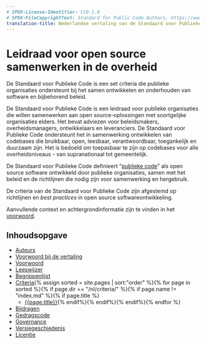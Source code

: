 ```yaml
---
# SPDX-License-Identifier: CC0-1.0
# SPDX-FileCopyrightText: Standard for Public Code Authors, https://www.standardforpubliccode.org/AUTHORS.html
translation-title: Nederlandse vertaling van de Standaard voor Publieke Code
---
```


# Leidraad voor open source samenwerken in de overheid

De Standaard voor Publieke Code is een set criteria die publieke organisaties ondersteunt bij het samen ontwikkelen en onderhouden van software en bijbehorend beleid.

De Standaard voor Publieke Code is een leidraad voor publieke organisaties die willen samenwerken aan open source-oplossingen met soortgelijke organisaties elders. Het bevat adviezen voor beleidsmakers, overheidsmanagers, ontwikkelaars en leveranciers. De Standaard voor Publieke Code ondersteunt het in samenwerking ontwikkelen van codebases die bruikbaar, open, leesbaar, verantwoordbaar, toegankelijk en duurzaam zijn. Het is bedoeld om toepasbaar te zijn op codebases voor alle overheidsniveaus - van supranationaal tot gemeentelijk.

De Standaard voor Publieke Code definieert "[publieke code](glossary.html#publieke-code)" als open source software ontwikkeld door publieke organisaties, samen met het beleid en de richtlijnen die nodig zijn voor samenwerking en hergebruik.

De criteria van de Standaard voor Publieke Code zijn afgestemd op richtlijnen en _best practices_ in open source softwareontwikkeling.

Aanvullende context en achtergrondinformatie zijn te vinden in het [voorwoord](foreword.md).

## Inhoudsopgave

* [Auteurs](AUTHORS.md)
* [Voorwoord bij de vertaling](translation-foreword.md)
* [Voorwoord](foreword.md)
* [Leeswijzer](readers-guide.md)
* [Begrippenlijst](glossary.md)
* [Criteria](criteria/){% assign sorted = site.pages | sort:"order" %}{% for page in sorted %}{% if page.dir == "/nl/criteria/" %}{% if page.name != "index.md" %}{% if page.title %}
  * [{{page.title}}]({{site.baseurl}}{{page.url}}){% endif%}{% endif%}{% endif%}{% endfor %}
* [Bijdragen](CONTRIBUTING.md)
* [Gedragscode](CODE_OF_CONDUCT.md)
* [Governance](GOVERNANCE.md)
* [Versiegeschiedenis](CHANGELOG.md)
* [Licentie](LICENSE.md)
